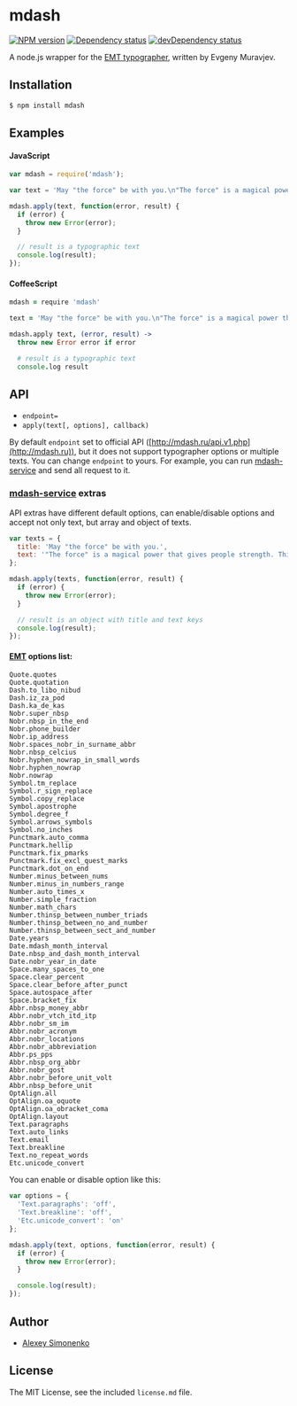 # mdash

[![NPM version][npm-image]][npm-url]
[![Dependency status][dependency-image]][dependency-url]
[![devDependency status][devdependency-image]][devdependency-url]

A node.js wrapper for the [EMT typographer](http://mdash.ru), written by Evgeny Muravjev.

## Installation

```bash
$ npm install mdash
```

## Examples

#### JavaScript

```js
var mdash = require('mdash');

var text = 'May "the force" be with you.\n"The force" is a magical power that gives people strength. This phrase is kind of a way of saying "good luck".';

mdash.apply(text, function(error, result) {
  if (error) {
    throw new Error(error);
  }

  // result is a typographic text
  console.log(result);
});
```

#### CoffeeScript

```coffeescript
mdash = require 'mdash'

text = 'May "the force" be with you.\n"The force" is a magical power that gives people strength. This phrase is kind of a way of saying "good luck".'

mdash.apply text, (error, result) ->
  throw new Error error if error

  # result is a typographic text
  console.log result
```

## API

* `endpoint=`
* `apply(text[, options], callback)`

By default `endpoint` set to official API ([http://mdash.ru/api.v1.php](http://mdash.ru)), but it does not support typographer options or multiple texts. You can change `endpoint` to yours. For example, you can run [mdash-service](https://github.com/meritt/mdash-service) and send all request to it.

### [mdash-service](https://github.com/meritt/mdash-service) extras

API extras have different default options, can enable/disable options and accept not only text, but array and object of texts.

```js
var texts = {
  title: 'May "the force" be with you.',
  text: '"The force" is a magical power that gives people strength. This phrase is kind of a way of saying "good luck".'
};

mdash.apply(texts, function(error, result) {
  if (error) {
    throw new Error(error);
  }

  // result is an object with title and text keys
  console.log(result);
});
```

#### [EMT](http://mdash.ru/rules.html) options list:

```
Quote.quotes
Quote.quotation
Dash.to_libo_nibud
Dash.iz_za_pod
Dash.ka_de_kas
Nobr.super_nbsp
Nobr.nbsp_in_the_end
Nobr.phone_builder
Nobr.ip_address
Nobr.spaces_nobr_in_surname_abbr
Nobr.nbsp_celcius
Nobr.hyphen_nowrap_in_small_words
Nobr.hyphen_nowrap
Nobr.nowrap
Symbol.tm_replace
Symbol.r_sign_replace
Symbol.copy_replace
Symbol.apostrophe
Symbol.degree_f
Symbol.arrows_symbols
Symbol.no_inches
Punctmark.auto_comma
Punctmark.hellip
Punctmark.fix_pmarks
Punctmark.fix_excl_quest_marks
Punctmark.dot_on_end
Number.minus_between_nums
Number.minus_in_numbers_range
Number.auto_times_x
Number.simple_fraction
Number.math_chars
Number.thinsp_between_number_triads
Number.thinsp_between_no_and_number
Number.thinsp_between_sect_and_number
Date.years
Date.mdash_month_interval
Date.nbsp_and_dash_month_interval
Date.nobr_year_in_date
Space.many_spaces_to_one
Space.clear_percent
Space.clear_before_after_punct
Space.autospace_after
Space.bracket_fix
Abbr.nbsp_money_abbr
Abbr.nobr_vtch_itd_itp
Abbr.nobr_sm_im
Abbr.nobr_acronym
Abbr.nobr_locations
Abbr.nobr_abbreviation
Abbr.ps_pps
Abbr.nbsp_org_abbr
Abbr.nobr_gost
Abbr.nobr_before_unit_volt
Abbr.nbsp_before_unit
OptAlign.all
OptAlign.oa_oquote
OptAlign.oa_obracket_coma
OptAlign.layout
Text.paragraphs
Text.auto_links
Text.email
Text.breakline
Text.no_repeat_words
Etc.unicode_convert
```

You can enable or disable option like this:

```js
var options = {
  'Text.paragraphs': 'off',
  'Text.breakline': 'off',
  'Etc.unicode_convert': 'on'
};

mdash.apply(text, options, function(error, result) {
  if (error) {
    throw new Error(error);
  }

  console.log(result);
});
```

## Author

  - [Alexey Simonenko](https://github.com/meritt)

## License

The MIT License, see the included `license.md` file.

[npm-image]: https://img.shields.io/npm/v/mdash.svg?style=flat
[npm-url]: https://npmjs.org/package/mdash
[dependency-image]: https://img.shields.io/david/meritt/node-mdash.svg?style=flat
[dependency-url]: https://david-dm.org/meritt/node-mdash
[devdependency-image]: https://img.shields.io/david/dev/meritt/node-mdash.svg?style=flat
[devdependency-url]: https://david-dm.org/meritt/node-mdash#info=devDependencies